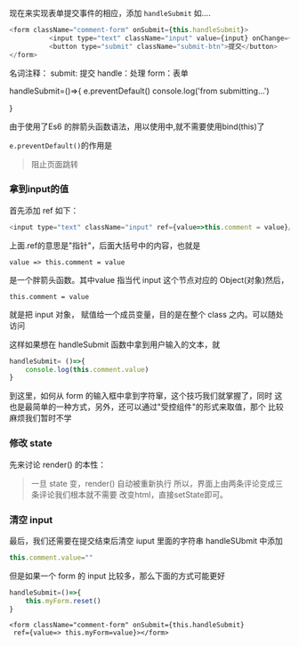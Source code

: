 
现在来实现表单提交事件的相应，添加 `handleSubmit` 如....

```js
<form className="comment-form" onSubmit={this.handleSubmit}>
          <input type="text" className="input" value={input} onChange={e=>this.setState({input:e.target.value})}/>
          <button type="submit" className="submit-btn">提交</button>
</form>
```

名词注释：
submit: 提交
handle：处理
form：表单

handleSubmit=()=>{
	e.preventDefault()
	console.log('from submitting...')

}

由于使用了Es6 的胖箭头函数语法，用以使用中,就不需要使用bind(this)了

`e.preventDefault()`的作用是

>阻止页面跳转

### 拿到input的值

首先添加 ref 如下：

```js
<input type="text" className="input" ref={value=>this.comment = value}/>
```
上面.ref的意思是"指针"，后面大括号中的内容，也就是

```
value => this.comment = value
```
是一个胖箭头函数。其中value 指当代 input 这个节点对应的 Object(对象)然后，

```
this.comment = value
```

就是把 input 对象， 赋值给一个成员变量，目的是在整个 class 之内。可以随处访问


这样如果想在 handleSubmit 函数中拿到用户输入的文本，就

```js
handleSubmit= ()=>{
	console.log(this.comment.value)
}
```

到这里，如何从 form 的输入框中拿到字符窜，这个技巧我们就掌握了，同时
这也是最简单的一种方式，另外，还可以通过"受控组件"的形式来取值，那个
比较麻烦我们暂时不学

### 修改 state

先来讨论 render() 的本性：

>一旦 state 变，render() 自动被重新执行
所以，界面上由两条评论变成三条评论我们根本就不需要
改变html，直接setState即可。

### 清空 input
最后，我们还需要在提交结束后清空 iuput 里面的字符串
handleSUbmit 中添加

```js
this.comment.value=""
```
但是如果一个 form 的 input 比较多，那么下面的方式可能更好

```js
handleSubmit=()=>{
	this.myForm.reset()
}
```


```
<form className="comment-form" onSubmit={this.handleSubmit} 
 ref={value=> this.myForm=value}></form>
```
